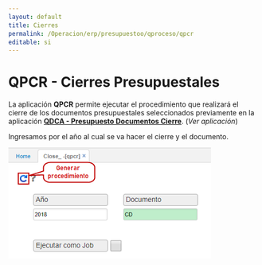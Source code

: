 ```yaml
---
layout: default
title: Cierres
permalink: /Operacion/erp/presupuestoo/qproceso/qpcr
editable: si
---
```


# QPCR - Cierres Presupuestales

La aplicación **QPCR** permite ejecutar el procedimiento que realizará el cierre de los documentos presupuestales seleccionados previamente en la aplicación [**QDCA - Presupuesto Documentos Cierre**](http://docs.oasiscom.com/Operacion/erp/presupuestoo/qproceso/qdca). (_Ver aplicación_)  

Ingresamos por el año al cual se va hacer el cierre y el documento.  

![](qpcr.png)






